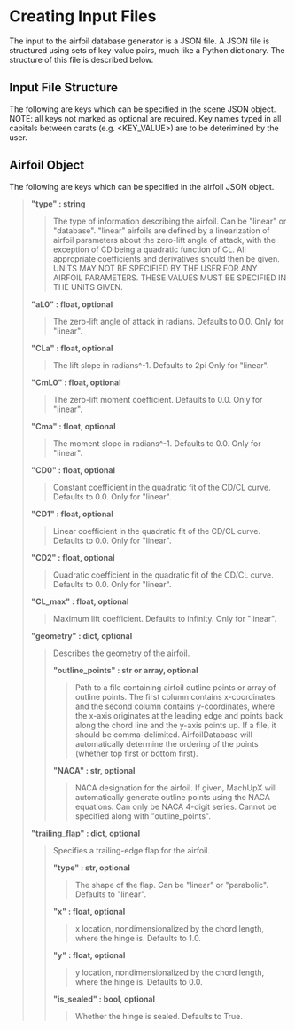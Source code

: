 # Creating Input Files
The input to the airfoil database generator is a JSON file. A JSON file is structured using sets of key-value pairs, much like a Python dictionary. The structure of this file is described below.

## Input File Structure
The following are keys which can be specified in the scene JSON object. NOTE: all keys not marked as optional are required. Key names typed in all capitals between carats (e.g. <KEY_VALUE>) are to be deterimined by the user.

## Airfoil Object
The following are keys which can be specified in the airfoil JSON object.

>**"type" : string**
>>The type of information describing the airfoil. Can be "linear" or "database". "linear" airfoils are defined by a linearization of airfoil parameters about the zero-lift angle of attack, with the exception of CD being a quadratic function of CL. All appropriate coefficients and derivatives should then be given. UNITS MAY NOT BE SPECIFIED BY THE USER FOR ANY AIRFOIL PARAMETERS. THESE VALUES MUST BE SPECIFIED IN THE UNITS GIVEN.
>
>**"aL0" : float, optional**
>>The zero-lift angle of attack in radians. Defaults to 0.0. Only for "linear".
>
>**"CLa" : float, optional**
>>The lift slope in radians^-1. Defaults to 2pi Only for "linear".
>
>**"CmL0" : float, optional**
>>The zero-lift moment coefficient. Defaults to 0.0. Only for "linear".
>
>**"Cma" : float, optional**
>>The moment slope in radians^-1. Defaults to 0.0. Only for "linear".
>
>**"CD0" : float, optional**
>>Constant coefficient in the quadratic fit of the CD/CL curve. Defaults to 0.0. Only for "linear".
>
>**"CD1" : float, optional**
>>Linear coefficient in the quadratic fit of the CD/CL curve. Defaults to 0.0. Only for "linear".
>
>**"CD2" : float, optional**
>>Quadratic coefficient in the quadratic fit of the CD/CL curve. Defaults to 0.0. Only for "linear".
>
>**"CL_max" : float, optional**
>>Maximum lift coefficient. Defaults to infinity. Only for "linear".
>
>**"geometry" : dict, optional**
>>Describes the geometry of the airfoil.
>>
>>**"outline_points" : str or array, optional**
>>>Path to a file containing airfoil outline points or array of outline points. The first column contains x-coordinates and the second column contains y-coordinates, where the x-axis originates at the leading edge and points back along the chord line and the y-axis points up. If a file, it should be comma-delimited. AirfoilDatabase will automatically determine the ordering of the points (whether top first or bottom first).
>>
>>**"NACA" : str, optional**
>>>NACA designation for the airfoil. If given, MachUpX will automatically generate outline points using the NACA equations. Can only be NACA 4-digit series. Cannot be specified along with "outline_points".
>
>**"trailing_flap" : dict, optional**
>>Specifies a trailing-edge flap for the airfoil.
>>
>>**"type" : str, optional**
>>>The shape of the flap. Can be "linear" or "parabolic". Defaults to "linear".
>>
>>**"x" : float, optional**
>>>x location, nondimensionalized by the chord length, where the hinge is. Defaults to 1.0.
>>
>>**"y" : float, optional**
>>>y location, nondimensionalized by the chord length, where the hinge is. Defaults to 0.0.
>>
>>**"is_sealed" : bool, optional**
>>>Whether the hinge is sealed. Defaults to True.